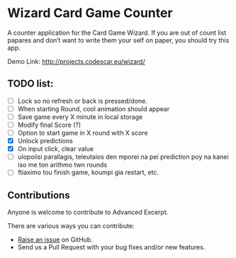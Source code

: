Wizard Card Game Counter
========================
A counter application for the Card Game Wizard. If you are out of count list papares 
and don’t want to write them your self on paper, you should try this app.

Demo Link:
http://projects.codescar.eu/wizard/

TODO list:
------------
- [ ] Lock so no refresh or back is pressed/done.
- [ ] When starting Round, cool animation should appear
- [ ] Save game every X minute in local storage
- [ ] Modify final Score (?)
- [ ] Option to start game in X round with X score
- [x] Unlock predictions
- [x] On input click, clear value
- [ ] ulopoiisi parallagis, teleutaios den mporei na pei prediction poy na kanei iso me ton arithmo twn rounds
- [ ] ftiaximo tou finish game, koumpi gia restart, etc.

Contributions
-------------
Anyone is welcome to contribute to Advanced Excerpt.

There are various ways you can contribute:

* [Raise an issue](https://github.com/Sudavar/Wizard-Card-Game-Counter/issues) on GitHub.
* Send us a Pull Request with your bug fixes and/or new features.
